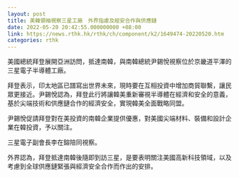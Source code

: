 ```yaml
---
layout: post
title: 美韓領袖視察三星工廠　外界指慮及經安合作與供應鏈
date: 2022-05-20 20:42:55.000000000 +08:00
link: https://news.rthk.hk/rthk/ch/component/k2/1649474-20220520.htm
categories: rthk
---
```


美國總統拜登展開亞洲訪問，抵達南韓，與南韓總統尹錫悅視察位於京畿道平澤的三星電子半導體工廠。

拜登表示，印太地區已譜寫出世界未來，現時要在互相投資中增加商貿聯繫，讓民眾更接近。尹錫悅認為，拜登此行將讓韓美重新審視半導體在經濟和安全的意義，基於尖端技術和供應鏈合作的經濟安全，實現韓美全面戰略同盟。

尹錫悅促請拜登對在美投資的南韓企業提供優惠，對美國尖端材料、裝備和設計企業在韓投資，予以關注。

三星電子副會長李在鎔陪同視察。

外界認為，拜登抵達南韓後隨即到訪三星，是要表明關注美國高新科技領域，以及考慮到全球供應鏈緊張與經濟安全合作而作出的安排。
